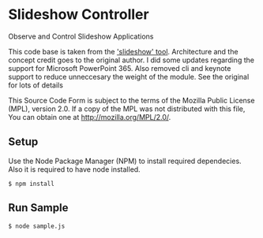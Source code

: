 Slideshow Controller
=========

Observe and Control Slideshow Applications

This code base is taken from the ['slideshow' tool](https://github.com/rse/slideshow). Architecture and the concept credit goes to the original author. I did some updates regarding the support for  Microsoft PowerPoint 365. Also removed cli and keynote support to reduce unneccesary the weight of the module. See the original for lots of details

This Source Code Form is subject to the terms of the Mozilla Public
License (MPL), version 2.0. If a copy of the MPL was not distributed
with this file, You can obtain one at http://mozilla.org/MPL/2.0/.

Setup
------------

Use the Node Package Manager (NPM) to install required dependecies. Also it is required to have node installed.

    $ npm install

Run Sample
------------

    $ node sample.js